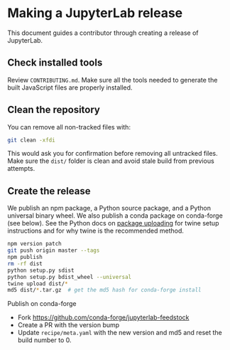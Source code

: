 
Making a JupyterLab release
===========================

This document guides a contributor through creating a release of JupyterLab.

Check installed tools
---------------------

Review ``CONTRIBUTING.md``. Make sure all the tools needed to generate the
built JavaScript files are properly installed.

Clean the repository
--------------------

You can remove all non-tracked files with:

```bash
git clean -xfdi
```

This would ask you for confirmation before removing all untracked files. Make
sure the ``dist/`` folder is clean and avoid stale build from
previous attempts.

Create the release
------------------

We publish an npm package, a Python source package, and a Python universal binary wheel.  We also publish a conda package on conda-forge (see below).
See the Python docs on [package uploading](https://packaging.python.org/distributing/#uploading-your-project-to-pypi) 
for twine setup instructions and for why twine is the recommended method.

```bash
npm version patch
git push origin master --tags
npm publish
rm -rf dist
python setup.py sdist
python setup.py bdist_wheel --universal
twine upload dist/*
md5 dist/*.tar.gz  # get the md5 hash for conda-forge install
```

Publish on conda-forge

- Fork https://github.com/conda-forge/jupyterlab-feedstock
- Create a PR with the version bump
- Update `recipe/meta.yaml` with the new version and md5 and reset the build number to 0.
